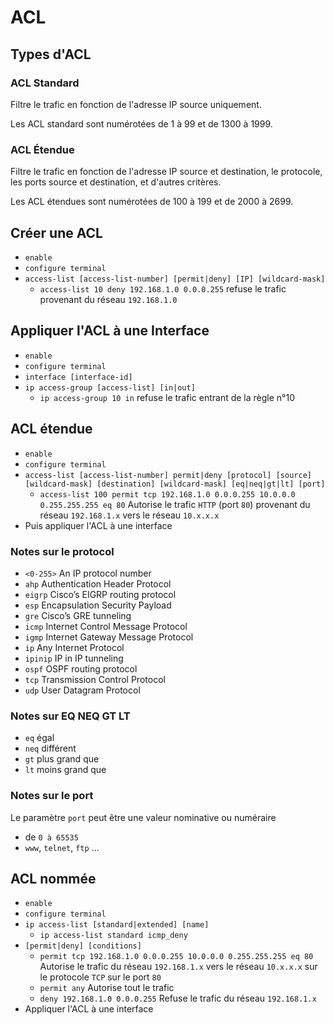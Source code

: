 # ACL
## Types d'ACL
### ACL Standard
Filtre le trafic en fonction de l'adresse IP source uniquement.

Les ACL standard sont numérotées de 1 à 99 et de 1300 à 1999.
### ACL Étendue
Filtre le trafic en fonction de l'adresse IP source et destination, le protocole, les ports source et destination, et d'autres critères.

Les ACL étendues sont numérotées de 100 à 199 et de 2000 à 2699.

## Créer une ACL
- `enable`
- `configure terminal`
- `access-list [access-list-number] [permit|deny] [IP] [wildcard-mask]`
  - `access-list 10 deny 192.168.1.0 0.0.0.255` refuse le trafic provenant du réseau `192.168.1.0`

## Appliquer l'ACL à une Interface
- `enable`
- `configure terminal`
- `interface [interface-id]`
- `ip access-group [access-list] [in|out]`
  - `ip access-group 10 in` refuse le trafic entrant de la règle n°10

## ACL étendue
- `enable`
- `configure terminal`
- `access-list [access-list-number] permit|deny [protocol] [source] [wildcard-mask] [destination] [wildcard-mask] [eq|neq|gt|lt] [port]`
  - `access-list 100 permit tcp 192.168.1.0 0.0.0.255 10.0.0.0 0.255.255.255 eq 80` Autorise le trafic `HTTP` (port `80`) provenant du réseau `192.168.1.x` vers le réseau `10.x.x.x`
- Puis appliquer l'ACL à une interface

### Notes sur le protocol
- `<0-255>` An IP protocol number
- `ahp` Authentication Header Protocol
- `eigrp` Cisco’s EIGRP routing protocol
- `esp` Encapsulation Security Payload
- `gre` Cisco’s GRE tunneling
- `icmp` Internet Control Message Protocol
- `igmp` Internet Gateway Message Protocol
- `ip` Any Internet Protocol
- `ipinip` IP in IP tunneling
- `ospf` OSPF routing protocol
- `tcp` Transmission Control Protocol
- `udp` User Datagram Protocol
### Notes sur EQ NEQ GT LT
- `eq` égal
- `neq` différent
- `gt` plus grand que
- `lt` moins grand que
### Notes sur le port
Le paramètre `port` peut être une valeur nominative ou numéraire
- de `0 à 65535` 
- `www`, `telnet`, `ftp` ...

## ACL nommée
- `enable`
- `configure terminal`
- `ip access-list [standard|extended] [name]`
  - `ip access-list standard icmp_deny`
- `[permit|deny] [conditions]`
  - `permit tcp 192.168.1.0 0.0.0.255 10.0.0.0 0.255.255.255 eq 80` Autorise le trafic du réseau `192.168.1.x` vers le réseau `10.x.x.x` sur le protocole `TCP` sur le port `80`
  - `permit any` Autorise tout le trafic
  - `deny 192.168.1.0 0.0.0.255` Refuse le trafic du réseau `192.168.1.x`
- Appliquer l'ACL à une interface